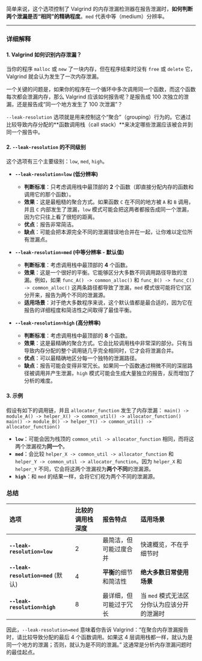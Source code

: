 简单来说，这个选项控制了 Valgrind 的内存泄漏检测器在报告泄漏时，**如何判断两个泄漏是否“相同”的精确程度**。`med` 代表中等（medium）分辨率。

---

### 详细解释

#### 1. Valgrind 如何识别内存泄漏？

当你的程序 `malloc` 或 `new` 了一块内存，但在程序结束时没有 `free` 或 `delete` 它，Valgrind 就会认为发生了一次内存泄漏。

一个关键的问题是，如果你的程序在一个循环中多次调用同一个函数，而这个函数每次都会泄漏内存，那么 Valgrind 应该如何报告呢？是报告成 100 次独立的泄漏，还是报告成“同一个地方发生了 100 次泄漏”？

`--leak-resolution` 选项就是用来控制这个“聚合”（grouping）行为的。它通过比较导致内存分配的**函数调用栈（call stack）**来决定哪些泄漏应该被合并到同一个报告中。

#### 2. `--leak-resolution` 的不同级别

这个选项有三个主要级别：`low`, `med`, `high`。

* **`--leak-resolution=low` (低分辨率)**
    * **判断标准**：只考虑调用栈中最顶部的 **2** 个函数（即直接分配内存的函数和调用它的那个函数）。
    * **效果**：这是最粗糙的聚合方式。如果函数 `C` 在不同的地方被 `A` 和 `B` 调用，并且 `C` 内部发生了泄漏，`low` 模式可能会把这两者都报告成同一个泄漏，因为它只往上看了很短的距离。
    * **优点**：报告非常简洁。
    * **缺点**：可能会把本源完全不同的泄漏错误地合并在一起，让你难以定位所有泄漏点。

* **`--leak-resolution=med` (中等分辨率 - 默认值)**
    * **判断标准**：考虑调用栈中最顶部的 **4** 个函数。
    * **效果**：这是一个很好的平衡。它能够区分大多数不同调用路径导致的泄漏。例如，如果 `func_A() -> common_alloc()` 和 `func_B() -> func_C() -> common_alloc()` 这两条路径都导致了泄漏，`med` 模式很可能将它们区分开来，报告为两个不同的泄漏源。
    * **适用场景**：对于绝大多数程序来说，这个默认值都是最合适的，因为它在报告的详细程度和简洁性之间取得了最佳平衡。

* **`--leak-resolution=high` (高分辨率)**
    * **判断标准**：考虑调用栈中最顶部的 **8** 个函数。
    * **效果**：这是最精确的聚合方式。它会比较调用栈中非常深的部分。只有当导致内存分配的整个调用链几乎完全相同时，它才会将泄漏合并。
    * **优点**：可以最精确地区分每一个独特的泄漏路径。
    * **缺点**：报告可能会变得非常冗长。如果同一个函数通过稍微不同的深层路径被调用并产生泄漏，`high` 模式可能会生成大量独立的报告，反而增加了分析的难度。

#### 3. 示例

假设有如下的调用链，并且 `allocator_function` 发生了内存泄漏：
`main() -> module_A() -> helper_X() -> common_util() -> allocator_function()`
`main() -> module_B() -> helper_Y() -> common_util() -> allocator_function()`

* **`low`**：可能会因为栈顶的 `common_util -> allocator_function` 相同，而将这两个泄漏视为**同一个**。
* **`med`**：会比较 `helper_X -> common_util -> allocator_function` 和 `helper_Y -> common_util -> allocator_function`。因为 `helper_X` 和 `helper_Y` 不同，它会将这两个泄漏视为**两个不同**的泄漏源。
* **`high`**：和 `med` 的结果一样，会将它们视为两个不同的泄漏源。

### 总结

| 选项 | 比较的调用栈深度 | 报告特点 | 适用场景 |
| :--- | :--- | :--- | :--- |
| **`--leak-resolution=low`** | 2 | 最简洁，但可能过度合并 | 快速概览，不在乎细节时 |
| **`--leak-resolution=med`** (默认) | 4 | **平衡**的细节和简洁性 | **绝大多数日常使用场景** |
| **`--leak-resolution=high`** | 8 | 最详细，但可能过于冗长 | 当 `med` 模式无法区分你认为应该分开的泄漏时 |

因此，`--leak-resolution=med` 意味着你告诉 Valgrind：“在聚合内存泄漏报告时，请比较导致分配的最后 4 个函数调用。如果这 4 层调用栈都一样，就认为是同一个地方的泄漏；否则，就认为是不同的泄漏。” 这通常是分析内存泄漏问题时的最佳起点。